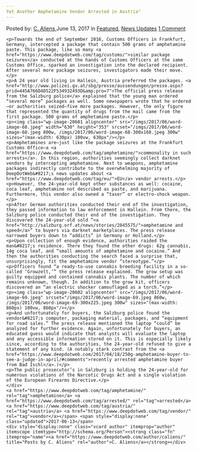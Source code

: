 ```yaml
---
Yet Another Amphetamine Vendor Arrested in Austria"
---
```

<article class="post-listing post-20598 post type-post status-publish format-standard has-post-thumbnail hentry  tag-amphetamine tag-austria tag-vendor">
    <div class="post-inner">
        <span>Posted by: <a href="https://www.deepdotweb.com/author/caliens/" title="">C. Aliens </a></span>
    <span>June 13, 2017</span>
    <span>in <a href="https://www.deepdotweb.com/category/deepdot-news/" rel="category tag">Featured</a>, <a href="https://www.deepdotweb.com/category/news-updates/" rel="category tag">News Updates</a></span>
    <span><a href="https://www.deepdotweb.com/2017/06/13/yet-another-amphetamine-vendor-arrested-austria-2/#comments">1 Comment</a></span>
    </p>
    <div class="clear"></div>
    
    <p>Towards the end of September 2016, Customs Officers in Frankfurt, Germany, intercepted a package that contain 500 grams of amphetamine paste. This package, like so many <a href="https://www.deepdotweb.com/tag/customs/">similar package seizures</a> conducted at the hands of Customs Officers at the same Customs Office, sparked an investigation into the declared recipient. After several more package seizures, investigators made their move.</p>
    <p>A 24 year old living in Hallein, Austria preferred the packages. <a href="http://www.polizei.gv.at/sbg/presse/aussendungen/presse.aspx?prid=445A766D4D522F534932493D&amp;pro=7">The official press release from the Salzburg police</a> explained that the young man ordered “several more” packages as well. Some newspapers wrote that he ordered—or authorities seized—five more packages. However, the only figure that represented the quantity of drugs from the mail came from the first package. 500 grams of amphetamine paste.</p>
    <p><img class="wp-image-20601 aligncenter" src="/imgs/2017/06/word-image-68.jpeg" width="630" height="353" srcset="/imgs/2017/06/word-image-68.jpeg 800w, /imgs/2017/06/word-image-68-300x168.jpeg 300w" sizes="(max-width: 630px) 100vw, 630px"/></p>
    <p>Amphetamines are—just like the package seizures at the Frankfurt Customs Office—a <a href="https://www.deepdotweb.com/tag/amphetamine/">commonality in such arrests</a>. In this region, authorities seemingly collect darknet vendors by intercepting amphetamine. Next to weapons, amphetamine packages indirectly contribute to the overwhelming majority of DeepDotWeb&#8217;s news updates about <a href="https://www.deepdotweb.com/tag/eu/">EU</a> vendor arrests.</p>
    <p>However, the 24-year-old kept other substances as well: cocaine, coca leaf, amphetamine not described as paste, and marijuana. Furthermore, this vendor also owned a “taser” or electro-shock weapon.</p>
    <p>After German authorities conducted their end of the investigation, they passed information to law enforcement in Hallein. From there, the Salzburg police conducted their end of the investigation. They discovered the 24-year-old sold “<a href="http://salzburg.orf.at/news/stories/2845575/">amphetamine and speed</a>” to buyers via darknet marketplaces. The press release narrowed buyers down to “addicts” in Germany or Holland.</p>
    <p>Upon collection of enough evidence, authorities raided the man&#8217;s residence. There they found the other drugs: 62g cannabis, 14g coca leaf, and “small amounts of amphetamine and cocaine.” And then the authorities conducting the search faced a surprise that, unsurprisingly, fit the amphetamine vendor “stereotype.”</p>
    <p>Officers found “a ready-to-use cannabis breeding facility in a so-called ‘Growzelt,’” the press release explained. The grow setup was guilty equipped and contained cannabis plants. The number of which remains unknown, though. In addition to the grow kit, officers discovered an “an electric shocker camouflaged as a torch.”</p>
    <p><img class="wp-image-20602 aligncenter" src="/imgs/2017/06/word-image-69.jpeg" srcset="/imgs/2017/06/word-image-69.jpeg 860w, /imgs/2017/06/word-image-69-300x225.jpeg 300w" sizes="(max-width: 860px) 100vw, 860px"/></p>
    <p>And unfortunately for buyers, the Salzburg police found the vendor&#8217;s computer, packaging material, packages, and “equipment for road sales.” The press release mentioned the laptop “could” be analyzed for further evidence. Again, unfortunately for buyers, an educated guess would indicate that analysts will evaluate the laptop and any accessible information stored on it. This is especially likely since, according to the authorities, the 24-year-old refused to give a statement of any kind. (A notably stark contrast from the <a href="https://www.deepdotweb.com/2017/04/18/250g-amphetamine-buyer-to-see-a-judge-in-april/#comments">recently arrested amphetamine buyer from Bad Ischl</a>.)</p>
    <p>The public prosecutor’s in Salzburg is holding the 24-year-old for numerous violations of the Narcotic Drugs Act and a single violation of the European Firearms Directive.</p>
    </div>
    <a href="https://www.deepdotweb.com/tag/amphetamine/" rel="tag">amphetamine</a> <a href="https://www.deepdotweb.com/tag/arrested/" rel="tag">arrested</a> <a href="https://www.deepdotweb.com/tag/austria/" rel="tag">austria</a> <a href="https://www.deepdotweb.com/tag/vendor/" rel="tag">vendor</a></span> <span style="display:none" class="updated">2017-06-13</span>
    <div style="display:none" class="vcard author" itemprop="author" itemscope itemtype="http://schema.org/Person"><strong class="fn" itemprop="name"><a href="https://www.deepdotweb.com/author/caliens/" title="Posts by C. Aliens" rel="author">C. Aliens</a></strong></div>
    

